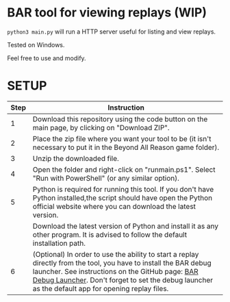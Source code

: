# BAR tool for viewing replays (WIP)

`python3 main.py` will run a HTTP server useful for listing and view replays.

Tested on Windows.


Feel free to use and modify.

# SETUP

| Step | Instruction |
|------|-------------|
| 1 | Download this repository using the code button on the main page, by clicking on "Download ZIP". |
| 2 | Place the zip file where you want your tool to be (it isn't necessary to put it in the Beyond All Reason game folder). |
| 3 | Unzip the downloaded file. |
| 4 | Open the folder and right-click on "runmain.ps1". Select "Run with PowerShell" (or any similar option). |
| 5 | Python is required for running this tool. If you don't have Python installed,the script should have open the Python official website where you can download the latest version. |
|  | Download the latest version of Python and install it as any other program. It is advised to follow the default installation path. |
| 6 | (Optional) In order to use the ability to start a replay directly from the tool, you have to install the BAR debug launcher. See instructions on the GitHub page: [BAR Debug Launcher](https://github.com/beyond-all-reason/bar_debug_launcher). Don't forget to set the debug launcher as the default app for opening replay files. |

